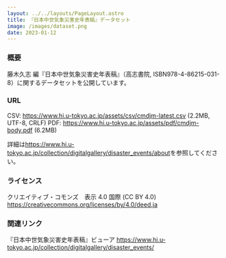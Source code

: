 ```yaml
---
layout: ../../layouts/PageLayout.astro
title: 『日本中世気象災害史年表稿』データセット
image: /images/dataset.png
date: 2023-01-12
---
```

### 概要

藤木久志 編『日本中世気象災害史年表稿』（高志書院, ISBN978-4-86215-031-8）に関するデータセットを公開しています。

### URL

CSV: <https://www.hi.u-tokyo.ac.jp/assets/csv/cmdjm-latest.csv>  (2.2MB, UTF-8, CRLF)
PDF: <https://www.hi.u-tokyo.ac.jp/assets/pdf/cmdjm-body.pdf> (6.2MB)

詳細は<https://www.hi.u-tokyo.ac.jp/collection/digitalgallery/disaster_events/about>を参照してください。

### ライセンス

クリエイティブ・コモンズ　表示 4.0 国際 (CC BY 4.0)
<https://creativecommons.org/licenses/by/4.0/deed.ja>

### 関連リンク

『日本中世気象災害史年表稿』ビューア
<https://www.hi.u-tokyo.ac.jp/collection/digitalgallery/disaster_events/>

